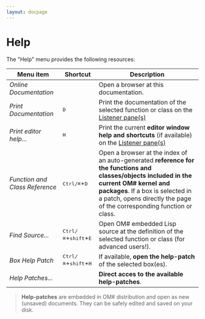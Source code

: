 ```yaml
---
layout: docpage
---
```


# Help

The "Help" menu provides the following resources:


|Menu item|Shortcut|Description|
|---|---|---|
|_Online Documentation_ | |Open a browser at this documentation.|
|_Print Documentation_ |<kbd>D</kbd>|Print the documentation of the selected function or class on the [Listener pane(s)](listener)|
|_Print editor help..._ |<kbd>H</kbd>|Print the current **editor window help and shortcuts** (if available) on the [Listener pane(s)](listener)|
|_Function and Class Reference_ |<kbd>Ctrl/⌘</kbd>+<kbd>D</kbd>|Open a browser at the index of an auto-generated **reference for the functions and classes/objects included in the current OM# kernel and packages**. If a box is selected in a patch, opens directly the page of the corresponding function or class.|
|_Find Source..._ |<kbd>Ctrl/⌘</kbd>+<kbd>shift</kbd>+<kbd>E</kbd>|Open OM# embedded Lisp source at the definition of the selected function or class (for advanced users!).|
|_Box Help Patch_ |<kbd>Ctrl/⌘</kbd>+<kbd>shift</kbd>+<kbd>H</kbd>|If available, **open the help-patch** of the selected box(es).|
|_Help Patches..._ | |**Direct acces to the available help-patches**.|


> **Help-patches** are embedded in OM# distribution and open as new (unsaved) documents. They can be safely edited and saved on your disk.